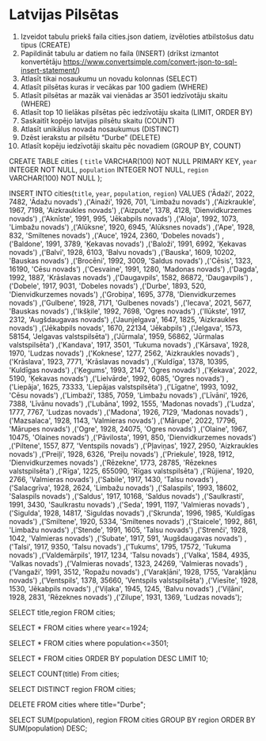 # Latvijas Pilsētas

 1. Izveidot tabulu priekš faila cities.json datiem, izvēloties atbilstošus datu tipus (CREATE)
 2. Papildināt tabulu ar datiem no faila (INSERT) (drīkst izmantot konvertētāju https://www.convertsimple.com/convert-json-to-sql-insert-statement/)
 3. Atlasīt tikai nosaukumu un novadu kolonnas (SELECT)
 4. Atlasīt pilsētas kuras ir vecākas par 100 gadiem (WHERE)
 5. Atlasīt pilsētas ar mazāk vai vienādas ar 3501 iedzīvotāju skaitu (WHERE)
 6. Atlasīt top 10 lielākas pilsētas pēc iedzīvotāju skaita (LIMIT, ORDER BY)
 7. Saskaitīt kopējo latvijas pilsētu skaitu (COUNT)
 8. Atlasīt unikālus novada nosaukumus (DISTINCT)
 9. Dzēst ierakstu ar pilsētu “Durbe” (DELETE)
 10. Atlasīt kopēju iedzīvotāji skaitu pēc novadiem (GROUP BY, COUNT)
     
CREATE TABLE cities (
 `title` VARCHAR(100) NOT NULL PRIMARY KEY,
 `year`  INTEGER  NOT NULL,
 `population` INTEGER  NOT NULL,
 `region` VARCHAR(100) NOT NULL
  );
  
  INSERT INTO cities(`title`, `year`, `population`, `region`) VALUES 
  ('Ādaži', 2022, 7482, 'Ādažu novads')
,('Ainaži', 1926, 701, 'Limbažu novads')
,('Aizkraukle', 1967, 7198, 'Aizkraukles novads')
,('Aizpute', 1378, 4128, 'Dienvidkurzemes novads')
,('Aknīste', 1991, 995, 'Jēkabpils novads')
,('Aloja', 1992, 1073, 'Limbažu novads')
,('Alūksne', 1920, 6945, 'Alūksnes novads')
,('Ape', 1928, 832, 'Smiltenes novads')
,('Auce', 1924, 2360, 'Dobeles novads')
,('Baldone', 1991, 3789, 'Ķekavas novads')
,('Baloži', 1991, 6992, 'Ķekavas novads')
,('Balvi', 1928, 6103, 'Balvu novads')
,('Bauska', 1609, 10202, 'Bauskas novads')
,('Brocēni', 1992, 3009, 'Saldus novads')
,('Cēsis', 1323, 16190, 'Cēsu novads')
,('Cesvaine', 1991, 1280, 'Madonas novads')
,('Dagda', 1992, 1887, 'Krāslavas novads')
,('Daugavpils', 1582, 86872, 'Daugavpils')
,('Dobele', 1917, 9031, 'Dobeles novads')
,('Durbe', 1893, 520, 'Dienvidkurzemes novads')
,('Grobiņa', 1695, 3778, 'Dienvidkurzemes novads')
,('Gulbene', 1928, 7171, 'Gulbenes novads')
,('Iecava', 2021, 5677, 'Bauskas novads')
,('Ikšķile', 1992, 7698, 'Ogres novads')
,('Ilūkste', 1917, 2312, 'Augšdaugavas novads')
,('Jaunjelgava', 1647, 1825, 'Aizkraukles novads')
,('Jēkabpils novads', 1670, 22134, 'Jēkabpils')
,('Jelgava', 1573, 58154, 'Jelgavas valstspilsēta')
,('Jūrmala', 1959, 56862, 'Jūrmalas valstspilsēta')
,('Kandava', 1917, 3501, 'Tukuma novads')
,('Kārsava', 1928, 1970, 'Ludzas novads')
,('Koknese', 1277, 2562, 'Aizkraukles novads')
,('Krāslava', 1923, 7771, 'Krāslavas novads')
,('Kuldīga', 1378, 10395, 'Kuldīgas novads')
,('Ķegums', 1993, 2147, 'Ogres novads')
,('Ķekava', 2022, 5190, 'Ķekavas novads')
,('Lielvārde', 1992, 6085, 'Ogres novads')
,('Liepāja', 1625, 73333, 'Liepājas valstspilsēta')
,('Līgatne', 1993, 1092, 'Cēsu novads')
,('Limbaži', 1385, 7059, 'Limbažu novads')
,('Līvāni', 1926, 7388, 'Līvānu novads')
,('Lubāna', 1992, 1555, 'Madonas novads')
,('Ludza', 1777, 7767, 'Ludzas novads')
,('Madona', 1926, 7129, 'Madonas novads')
,('Mazsalaca', 1928, 1143, 'Valmieras novads')
,('Mārupe', 2022, 17796, 'Mārupes novads')
,('Ogre', 1928, 24075, 'Ogres novads')
,('Olaine', 1967, 10475, 'Olaines novads')
,('Pāvilosta', 1991, 850, 'Dienvidkurzemes novads')
,('Piltene', 1557, 877, 'Ventspils novads')
,('Pļaviņas', 1927, 2950, 'Aizkraukles novads')
,('Preiļi', 1928, 6326, 'Preiļu novads')
,('Priekule', 1928, 1912, 'Dienvidkurzemes novads')
,('Rēzekne', 1773, 28785, 'Rēzeknes valstspilsēta')
,('Rīga', 1225, 655090, 'Rīgas valstspilsēta')
,('Rūjiena', 1920, 2766, 'Valmieras novads')
,('Sabile', 1917, 1430, 'Talsu novads')
,('Salacgrīva', 1928, 2624, 'Limbažu novads')
,('Salaspils', 1993, 18602, 'Salaspils novads')
,('Saldus', 1917, 10168, 'Saldus novads')
,('Saulkrasti', 1991, 3430, 'Saulkrastu novads')
,('Seda', 1991, 1197, 'Valmieras novads')
,('Sigulda', 1928, 14817, 'Siguldas novads')
,('Skrunda', 1996, 1985, 'Kuldīgas novads')
,('Smiltene', 1920, 5334, 'Smiltenes novads')
,('Staicele', 1992, 861, 'Limbažu novads')
,('Stende', 1991, 1605, 'Talsu novads')
,('Strenči', 1928, 1042, 'Valmieras novads')
,('Subate', 1917, 591, 'Augšdaugavas novads')
,('Talsi', 1917, 9350, 'Talsu novads')
,('Tukums', 1795, 17572, 'Tukuma novads')
,('Valdemārpils', 1917, 1234, 'Talsu novads')
,('Valka', 1584, 4935, 'Valkas novads')
,('Valmieras novads', 1323, 24269, 'Valmieras novads')
,('Vangaži', 1991, 3512, 'Ropažu novads')
,('Varakļāni', 1928, 1755, 'Varakļānu novads')
,('Ventspils', 1378, 35660, 'Ventspils valstspilsēta')
,('Viesīte', 1928, 1530, 'Jēkabpils novads')
,('Viļaka', 1945, 1245, 'Balvu novads')
,('Viļāni', 1928, 2831, 'Rēzeknes novads')
,('Zilupe', 1931, 1369, 'Ludzas novads');

SELECT title,region FROM cities;

SELECT * FROM cities where year<=1924;

SELECT * FROM cities where population<=3501;

SELECT * FROM cities
ORDER BY population DESC
LIMIT 10;

SELECT COUNT(title)
From cities;

SELECT DISTINCT region FROM cities;

DELETE FROM cities where title="Durbe";

SELECT SUM(population), region
FROM cities
GROUP BY region
ORDER BY SUM(population) DESC;
